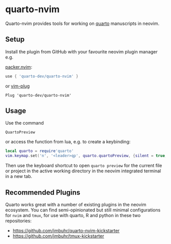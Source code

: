 # quarto-nvim

Quarto-nvim provides tools for working on [quarto](https://quarto.org/) manuscripts in neovim.

## Setup

Install the plugin from GitHub with your favourite neovim plugin manager e.g.

[packer.nvim](https://github.com/wbthomason/packer.nvim):

```lua
use { 'quarto-dev/quarto-nvim' }
```

or [vim-plug](https://github.com/junegunn/vim-plug)

```vim
Plug 'quarto-dev/quarto-nvim'
```

## Usage

Use the command

```vim
QuartoPreview
```

or access the function from lua, e.g. to create a keybinding:

```lua
local quarto = require'quarto'
vim.keymap.set('n', '<leader>qp', quarto.quartoPreview, {silent = true, noremap = true})
```

Then use the keyboard shortcut to open `quarto preview` for the current file or project in the active working directory in the neovim integrated terminal in a new tab.

## Recommended Plugins

Quarto works great with a number of existing plugins in the neovim ecosystem.
You can find semi-opinionated but still minimal
configurations for `nvim` and `tmux`,
for use with quarto, R and python in these two repositories:

- <https://github.com/jmbuhr/quarto-nvim-kickstarter>
- <https://github.com/jmbuhr/tmux-kickstarter>

